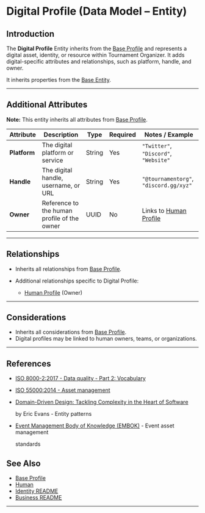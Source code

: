 # **Digital Profile** (Data Model – Entity)

## **Introduction**

The **Digital Profile** Entity inherits from the [Base Profile](../../identity/profile/base_profile.md) and
represents a digital asset, identity, or resource within Tournament Organizer. It adds digital-specific attributes and
relationships, such as platform, handle, and owner.

It inherits properties from the [Base Entity](../../foundation/base_entity.md).

---

## **Additional Attributes**

**Note:** This entity inherits all attributes from [Base Profile](../../identity/profile/base_profile.md).

| Attribute    | Description                                 | Type   | Required | Notes / Example                                                      |
| ------------ | ------------------------------------------- | ------ | -------- | -------------------------------------------------------------------- |
| **Platform** | The digital platform or service             | String | Yes      | `"Twitter"`, `"Discord"`, `"Website"`                                |
| **Handle**   | The digital handle, username, or URL        | String | Yes      | `"@tournamentorg"`, `"discord.gg/xyz"`                               |
| **Owner**    | Reference to the human profile of the owner | UUID   | No       | Links to [Human Profile](../../identity/profile/human.md) |

---

## **Relationships**

- Inherits all relationships from [Base Profile](../../identity/profile/base_profile.md).
- Additional relationships specific to Digital Profile:

  - [Human Profile](../../identity/profile/human.md) (Owner)

---

## **Considerations**

- Inherits all considerations from [Base Profile](../../identity/profile/base_profile.md).
- Digital profiles may be linked to human owners, teams, or organizations.

---

## References

- [ISO 8000-2:2017 - Data quality - Part 2: Vocabulary](https://www.iso.org/standard/36326.html)
- [ISO 55000:2014 - Asset management](https://www.iso.org/standard/55088.html)
- [Domain-Driven Design: Tackling Complexity in the Heart of Software](https://www.amazon.com/Domain-Driven-Design-Tackling-Complexity-Software/dp/0321125215)

  by Eric Evans - Entity patterns

- [Event Management Body of Knowledge (EMBOK)](https://www.embok.org/index.php/embok-model) - Event asset management

  standards

## See Also

- [Base Profile](../../identity/profile/base_profile.md)
- [Human](../../identity/profile/human.md)
- [Identity README](../../identity/README.md)
- [Business README](../../README.md)

---

